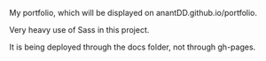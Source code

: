 My portfolio, which will be displayed on anantDD.github.io/portfolio.

Very heavy use of Sass in this project.

It is being deployed through the docs folder, not through gh-pages.

